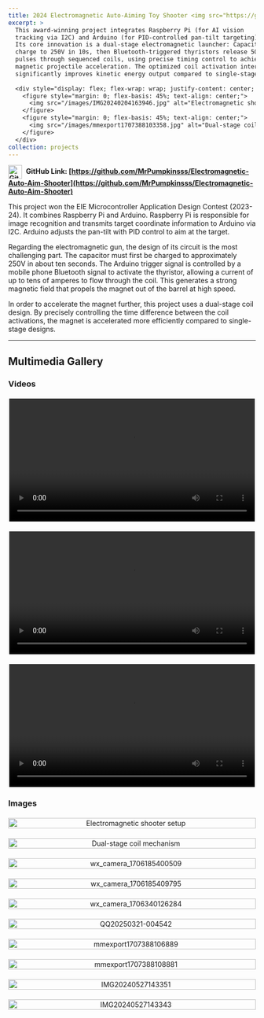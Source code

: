 ```yaml
---
title: 2024 Electromagnetic Auto-Aiming Toy Shooter <img src="https://github.githubassets.com/images/modules/logos_page/GitHub-Mark.png" alt="GitHub" style="width:28px; vertical-align:middle; margin-right:8px;">
excerpt: >
  This award-winning project integrates Raspberry Pi (for AI vision 
  tracking via I2C) and Arduino (for PID-controlled pan-tilt targeting). 
  Its core innovation is a dual-stage electromagnetic launcher: Capacitors 
  charge to 250V in 10s, then Bluetooth-triggered thyristors release 50A+ 
  pulses through sequenced coils, using precise timing control to achieve 
  magnetic projectile acceleration. The optimized coil activation interval 
  significantly improves kinetic energy output compared to single-stage designs.
  
  <div style="display: flex; flex-wrap: wrap; justify-content: center; gap: 20px; margin-top: 10px;">
    <figure style="margin: 0; flex-basis: 45%; text-align: center;">
      <img src="/images/IMG20240204163946.jpg" alt="Electromagnetic shooter setup" style="width: 100%; height: auto;">
    </figure>
    <figure style="margin: 0; flex-basis: 45%; text-align: center;">
      <img src="/images/mmexport1707388103358.jpg" alt="Dual-stage coil mechanism" style="width: 100%; height: auto;">
    </figure>
  </div>
collection: projects
---
```


**<img src="https://github.githubassets.com/images/modules/logos_page/GitHub-Mark.png" alt="GitHub" style="width:28px; vertical-align:middle; margin-right:8px;">GitHub Link: [https://github.com/MrPumpkinsss/Electromagnetic-Auto-Aim-Shooter](https://github.com/MrPumpkinsss/Electromagnetic-Auto-Aim-Shooter)**

This project won the EIE Microcontroller Application Design Contest (2023-24). It combines Raspberry Pi and Arduino. Raspberry Pi is responsible for image recognition and transmits target coordinate information to Arduino via I2C. Arduino adjusts the pan-tilt with PID control to aim at the target.

Regarding the electromagnetic gun, the design of its circuit is the most challenging part. The capacitor must first be charged to approximately 250V in about ten seconds. The Arduino trigger signal is controlled by a mobile phone Bluetooth signal to activate the thyristor, allowing a current of up to tens of amperes to flow through the coil. This generates a strong magnetic field that propels the magnet out of the barrel at high speed.

In order to accelerate the magnet further, this project uses a dual-stage coil design. By precisely controlling the time difference between the coil activations, the magnet is accelerated more efficiently compared to single-stage designs.



---

## Multimedia Gallery

### Videos

<div style="display: flex; flex-wrap: wrap; gap: 20px; justify-content: center; margin-top: 20px;">
  <div style="flex: 1 1 300px; max-width: 500px;">
    <video controls style="width:100%;">
      <source src="/images/shooter.mp4" type="video/mp4">
      Your browser does not support the video tag.
    </video>
  </div>
  <div style="flex: 1 1 300px; max-width: 500px;">
    <video controls style="width:100%;">
      <source src="/images/TURRENT2.mp4" type="video/mp4">
      Your browser does not support the video tag.
    </video>
  </div>
  <div style="flex: 1 1 300px; max-width: 500px;">
    <video controls style="width:100%;">
      <source src="/images/Video_35525464.mp4" type="video/mp4">
      Your browser does not support the video tag.
    </video>
  </div>
</div>

### Images

<div style="display: grid; grid-template-columns: repeat(auto-fit, minmax(300px, 1fr)); gap: 20px; margin-top: 20px;">
  <!-- Excerpt images and additional gallery images -->
  <div style="text-align: center;">
    <img src="/images/IMG20240204163946.jpg" alt="Electromagnetic shooter setup" style="width: 100%; height: auto;">
  </div>
  <div style="text-align: center;">
    <img src="/images/mmexport1707388103358.jpg" alt="Dual-stage coil mechanism" style="width: 100%; height: auto;">
  </div>
  <div style="text-align: center;">
    <img src="/images/wx_camera_1706185400509.jpg" alt="wx_camera_1706185400509" style="width: 100%; height: auto;">
  </div>
  <div style="text-align: center;">
    <img src="/images/wx_camera_1706185409795.jpg" alt="wx_camera_1706185409795" style="width: 100%; height: auto;">
  </div>
  <div style="text-align: center;">
    <img src="/images/wx_camera_1706340126284.jpg" alt="wx_camera_1706340126284" style="width: 100%; height: auto;">
  </div>
  <div style="text-align: center;">
    <img src="/images/QQ20250321-004542.jpg" alt="QQ20250321-004542" style="width: 100%; height: auto;">
  </div>
  <div style="text-align: center;">
    <img src="/images/mmexport1707388106889.jpg" alt="mmexport1707388106889" style="width: 100%; height: auto;">
  </div>
  <!-- If you wish to show the duplicate mmexport1707388103358.jpg, uncomment the block below -->
  <!--
  <div style="text-align: center;">
    <img src="/images/mmexport1707388103358.jpg" alt="mmexport1707388103358 duplicate" style="width: 100%; height: auto;">
  </div>
  -->
  <div style="text-align: center;">
    <img src="/images/mmexport1707388108881.jpg" alt="mmexport1707388108881" style="width: 100%; height: auto;">
  </div>
  <div style="text-align: center;">
    <img src="/images/IMG20240527143351.jpg" alt="IMG20240527143351" style="width: 100%; height: auto;">
  </div>
  <div style="text-align: center;">
    <img src="/images/IMG20240527143343.jpg" alt="IMG20240527143343" style="width: 100%; height: auto;">
  </div>
</div>